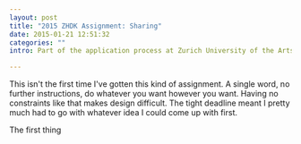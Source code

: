 ```yaml
---
layout: post
title: "2015 ZHDK Assignment: Sharing"
date: 2015-01-21 12:51:32
categories: ""
intro: Part of the application process at Zurich University of the Arts is completing a specific assignment within roughly two weeks. This year's topic was "Sharing".

---
```


This isn't the first time I've gotten this kind of assignment. A single word, no further instructions, do whatever you want however you want. Having no constraints like that makes design difficult. The tight deadline meant I pretty much had to go with whatever idea I could come up with first.

The first thing 

<img src="https://farm9.staticflickr.com/8600/16404283729_0482cfaffd_c.jpg" alt="">